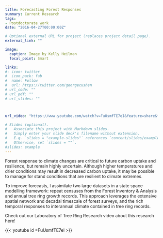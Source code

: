 ```yaml
---
title: Forecasting Forest Responses
summary: Current Research
tags:
- Postdoctorate work
date: "2016-04-27T00:00:00Z"

# Optional external URL for project (replaces project detail page).
external_link: ""

image:
  caption: Image by Kelly Heilman
  focal_point: Smart

links:
#- icon: twitter
#  icon_pack: fab
#  name: Follow
#  url: https://twitter.com/georgecushen
# url_code: ""
# url_pdf: ""
# url_slides: ""



url_video: "https://www.youtube.com/watch?v=FuUsmfTE7eI&feature=share&fbclid=IwAR0YS5cNA-9c4VF1eCtZE4cAVmlvfBecbZMq9v9HWp96HyuyMyORWJY_NdI"

# Slides (optional).
#   Associate this project with Markdown slides.
#   Simply enter your slide deck's filename without extension.
#   E.g. `slides = "example-slides"` references `content/slides/example-slides.md`.
#   Otherwise, set `slides = ""`.
#slides: example
---
```


Forest response to climate changes are critical to future carbon uptake and resilience, but remain highly uncertain. Although higher temperatures and drier conditions may result in decreased carbon uptake, it may be possible to manage for stand conditions that are resilient to climate extremes.
 
 
To improve forecasts, I assimilate two large datasets in a state space modelling framework: repeat censuses from the Forest Inventory & Analysis and annual tree ring growth records. This approach leverages the extensive spatial network and decadal timescale of forest surveys, and the rich temporal responses to interannual climate contained in tree ring records.


Check out our Laboratory of Tree Ring Research video about this research here! 

{{< youtube id =FuUsmfTE7eI >}}
